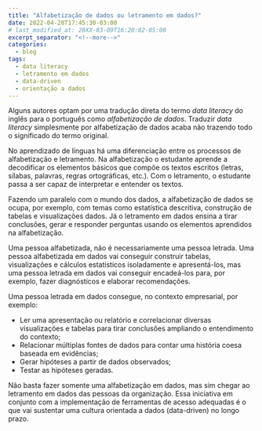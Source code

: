 ```yaml
---
title: "Alfabetização de dados ou letramento em dados?"
date: 2022-04-28T17:45:30-03:00
# last_modified_at: 20XX-03-09T16:20:02-05:00
excerpt_separator: "<!--more-->"
categories:
  - blog
tags:
  - data literacy
  - letramento em dados
  - data-driven
  - orientação a dados
---
```


Alguns autores optam por uma tradução direta do termo *data literacy* do inglês para o português como *alfabetização de dados*. Traduzir *data literacy* simplesmente por alfabetização de dados acaba não trazendo todo o significado do termo original.

No aprendizado de línguas há uma diferenciação entre os processos de alfabetização e letramento. Na alfabetização o estudante aprende a decodificar os elementos básicos que compõe os textos escritos (letras, sílabas, palavras, regras ortográficas, etc.). Com o letramento, o estudante passa a ser capaz de interpretar e entender os textos. 

Fazendo um paralelo com o mundo dos dados, a alfabetização de dados se ocupa, por exemplo, com temas como estatística descritiva, construção de tabelas e visualizações dados. Já o letramento em dados ensina a tirar conclusões, gerar e responder perguntas usando os elementos aprendidos na alfabetização. 

Uma pessoa alfabetizada, não é necessariamente uma pessoa letrada. Uma pessoa alfabetizada em dados vai conseguir construir tabelas, visualizações e cálculos estatísticos isoladamente e apresentá-los, mas uma pessoa letrada em dados vai conseguir encadeá-los para, por exemplo, fazer diagnósticos e elaborar recomendações. 

Uma pessoa letrada em dados consegue, no contexto empresarial, por exemplo:
 - Ler uma apresentação ou relatório e correlacionar diversas visualizações e tabelas para tirar conclusões ampliando o entendimento do contexto;
 - Relacionar múltiplas fontes de dados para contar uma história coesa baseada em evidências;
 - Gerar hipóteses a partir de dados observados;
 - Testar as hipóteses geradas.

Não basta fazer somente uma alfabetização em dados, mas sim chegar ao letramento em dados das pessoas da organização. Essa iniciativa em conjunto com a implementação de ferramentas de acesso adequadas é o que vai sustentar uma cultura orientada a dados (data-driven) no longo prazo.